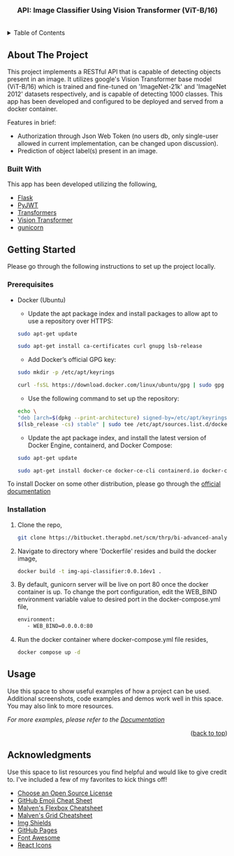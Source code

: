 <!-- HEADER -->
<br />
<div align="center">
  <h3 align="center">API: Image Classifier Using Vision Transformer (ViT-B/16)</h3>
</div>
<br />


<!-- TABLE OF CONTENTS -->
<details>
  <summary>Table of Contents</summary>
  <ol>
    <li>
      <a href="#about-the-project">About The Project</a>
      <ul>
        <li><a href="#built-with">Built With</a></li>
      </ul>
    </li>
    <li>
      <a href="#getting-started">Getting Started</a>
      <ul>
        <li><a href="#prerequisites">Prerequisites</a></li>
        <li><a href="#installation">Installation</a></li>
      </ul>
    </li>
    <li><a href="#usage">Usage</a></li>
    <li><a href="#acknowledgments">Acknowledgments</a></li>
  </ol>
</details>



<!-- ABOUT THE PROJECT -->
## About The Project

This project implements a RESTful API that is capable of detecting objects present in an image. It utilizes google's Vision Transformer base model (ViT-B/16) which is trained and fine-tuned on 'ImageNet-21k' and 'ImageNet 2012' datasets respectively, and is capable of detecting 1000 classes. This app has been developed and configured to be deployed and served from a docker container.  

Features in brief:
* Authorization through Json Web Token (no users db, only single-user allowed in current implementation, can be changed upon discussion).
* Prediction of object label(s) present in an image.  



### Built With

This app has been developed utilizing the following, 

* [Flask][flask-url]
* [PyJWT][pyjwt-url]
* [Transformers][transformers-url]
* [Vision Transformer][vit-url]
* [gunicorn][gunicorn-url]



<!-- GETTING STARTED -->
## Getting Started

Please go through the following instructions to set up the project locally.

### Prerequisites

* Docker (Ubuntu)

	* Update the apt package index and install packages to allow apt to use a repository over HTTPS:
  	```sh
  	sudo apt-get update
  	
  	sudo apt-get install ca-certificates curl gnupg lsb-release
  	```
  	
  	* Add Docker’s official GPG key:
  	```sh
  	sudo mkdir -p /etc/apt/keyrings
  	
  	curl -fsSL https://download.docker.com/linux/ubuntu/gpg | sudo gpg --dearmor -o /etc/apt/keyrings/docker.gpg
  	```
  	
  	* Use the following command to set up the repository:
  	```sh
  	echo \
  	"deb [arch=$(dpkg --print-architecture) signed-by=/etc/apt/keyrings/docker.gpg] https://download.docker.com/linux/ubuntu \
  	$(lsb_release -cs) stable" | sudo tee /etc/apt/sources.list.d/docker.list > /dev/null

  	```
  	
  	* Update the apt package index, and install the latest version of Docker Engine, containerd, and Docker Compose:
  	```sh
  	sudo apt-get update
  	
  	sudo apt-get install docker-ce docker-ce-cli containerd.io docker-compose-plugin
  	```
 
To install Docker on some other distribution, please go through the [official documentation][docker-install-url]

### Installation

1. Clone the repo,
   ```sh
   git clone https://bitbucket.therapbd.net/scm/thrp/bi-advanced-analytics.git
   ```
2. Navigate to directory where 'Dockerfile' resides and build the docker image,
   ```sh
   docker build -t img-api-classifier:0.0.1dev1 .
3. By default, gunicorn server will be live on port 80 once the docker container is up. To change the port configuration, edit the WEB_BIND environment variable value to desired port in the docker-compose.yml file,
   ```sh
   environment:
      - WEB_BIND=0.0.0.0:80 
   ```
4. Run the docker container where docker-compose.yml file resides,
   ```sh
   docker compose up -d
   ```



<!-- USAGE EXAMPLES -->
## Usage

Use this space to show useful examples of how a project can be used. Additional screenshots, code examples and demos work well in this space. You may also link to more resources.

_For more examples, please refer to the [Documentation](https://example.com)_

<p align="right">(<a href="#readme-top">back to top</a>)</p>



<!-- ACKNOWLEDGMENTS -->
## Acknowledgments

Use this space to list resources you find helpful and would like to give credit to. I've included a few of my favorites to kick things off!

* [Choose an Open Source License](https://choosealicense.com)
* [GitHub Emoji Cheat Sheet](https://www.webpagefx.com/tools/emoji-cheat-sheet)
* [Malven's Flexbox Cheatsheet](https://flexbox.malven.co/)
* [Malven's Grid Cheatsheet](https://grid.malven.co/)
* [Img Shields](https://shields.io)
* [GitHub Pages](https://pages.github.com)
* [Font Awesome](https://fontawesome.com)
* [React Icons](https://react-icons.github.io/react-icons/search)



<!-- MARKDOWN LINKS & IMAGES -->
[flask-url]: https://flask.palletsprojects.com/en/2.2.x/
[pyjwt-url]: https://pyjwt.readthedocs.io/en/stable/
[transformers-url]: https://huggingface.co/docs/transformers/index
[vit-url]: https://huggingface.co/google/vit-base-patch16-224
[gunicorn-url]: https://gunicorn.org/
[docker-install-url]: https://docs.docker.com/engine/install/
